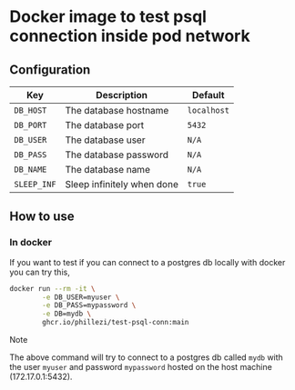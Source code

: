 # Docker image to test psql connection inside pod network

## Configuration

| Key          | Description                          | Default    |
|--------------|--------------------------------------|------------|
| `DB_HOST`    | The database hostname                | `localhost`|
| `DB_PORT`    | The database port                    | `5432`     |
| `DB_USER`    | The database user                    | `N/A`      |
| `DB_PASS`    | The database password                | `N/A`      |
| `DB_NAME`    | The database name                    | `N/A`      |
| `SLEEP_INF`  | Sleep infinitely when done           | `true`     |


## How to use

### In docker

If you want to test if you can connect to a postgres db locally with docker you can try this,

```bash
docker run --rm -it \
        -e DB_USER=myuser \
        -e DB_PASS=mypassword \
        -e DB=mydb \
        ghcr.io/phillezi/test-psql-conn:main
```

> [!NOTE]
> The above command will try to connect to a postgres db called `mydb` with the user `myuser` and password `mypassword` hosted on the host machine (172.17.0.1:5432).
